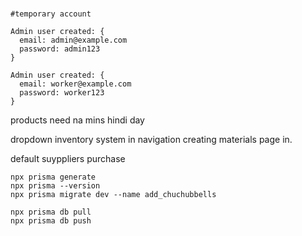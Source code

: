 #

```
#temporary account

Admin user created: {
  email: admin@example.com
  password: admin123
}

Admin user created: {
  email: worker@example.com
  password: worker123
}
```



products need na mins hindi day


dropdown inventory system in navigation 
creating materials page in.

default suyppliers purchase

```
npx prisma generate
npx prisma --version
npx prisma migrate dev --name add_chuchubbells

npx prisma db pull
npx prisma db push
```